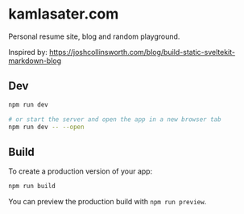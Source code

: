 # kamlasater.com

Personal resume site, blog and random playground.

Inspired by: https://joshcollinsworth.com/blog/build-static-sveltekit-markdown-blog

## Dev

```bash
npm run dev

# or start the server and open the app in a new browser tab
npm run dev -- --open
```

## Build

To create a production version of your app:

```bash
npm run build
```

You can preview the production build with `npm run preview`.
